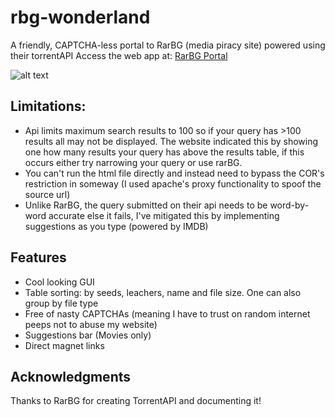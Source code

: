 # rbg-wonderland
A friendly, CAPTCHA-less portal to RarBG (media piracy site) powered using their torrentAPI
Access the web app at: [RarBG Portal](https://gabba.ga/rbg.html)

![alt text](https://user-images.githubusercontent.com/12468102/105800947-eda95300-5fd2-11eb-9c75-f16770bdaa65.png "Screenshot_0")

## Limitations:
- Api limits maximum search results to 100 so if your query has >100 results all may not be displayed. The website indicated this by showing one how many results your query has above the results table, if this occurs either try narrowing your query or use rarBG. 
- You can't run the html file directly and instead need to bypass the COR's restriction in someway (I used apache's proxy functionality to spoof the source url)
- Unlike RarBG, the query submitted on their api needs to be word-by-word accurate else it fails, I've mitigated this by implementing suggestions as you type (powered by IMDB) 

## Features
- Cool looking GUI
- Table sorting: by seeds, leachers, name and file size. One can also group by file type
- Free of nasty CAPTCHAs (meaning I have to trust on random internet peeps not to abuse my website)
- Suggestions bar (Movies only)
- Direct magnet links


## Acknowledgments
Thanks to RarBG for creating TorrentAPI and documenting it!
